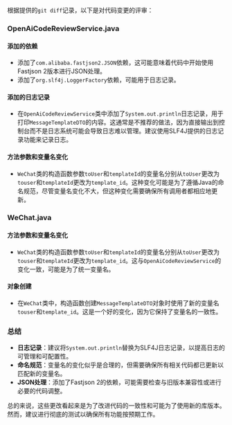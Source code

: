 根据提供的`git diff`记录，以下是对代码变更的评审：

### OpenAiCodeReviewService.java

#### 添加的依赖
- 添加了`com.alibaba.fastjson2.JSON`依赖，这可能意味着代码中开始使用Fastjson 2版本进行JSON处理。
- 添加了`org.slf4j.LoggerFactory`依赖，可能用于日志记录。

#### 添加的日志记录
- 在`OpenAiCodeReviewService`类中添加了`System.out.println`日志记录，用于打印`MessageTemplateDTO`的内容。这通常是不推荐的做法，因为直接输出到控制台而不是日志系统可能会导致日志难以管理。建议使用SLF4J提供的日志记录功能来记录日志。

#### 方法参数和变量名变化
- `WeChat`类的构造函数参数`toUser`和`templateId`的变量名分别从`toUser`更改为`touser`和`templateId`更改为`template_id`。这种变化可能是为了遵循Java的命名规范，尽管变量名变化不大，但这种变化需要确保所有调用者都相应地更新。

### WeChat.java

#### 方法参数和变量名变化
- `WeChat`类的构造函数参数`toUser`和`templateId`的变量名分别从`toUser`更改为`touser`和`templateId`更改为`template_id`。这与`OpenAiCodeReviewService`的变化一致，可能是为了统一变量名。

#### 对象创建
- 在`WeChat`类中，构造函数创建`MessageTemplateDTO`对象时使用了新的变量名`touser`和`template_id`。这是一个好的变化，因为它保持了变量名的一致性。

### 总结
- **日志记录**：建议将`System.out.println`替换为SLF4J日志记录，以提高日志的可管理和可配置性。
- **命名规范**：变量名的变化似乎是合理的，但需要确保所有相关代码都已更新以匹配新的变量名。
- **JSON处理**：添加了Fastjson 2的依赖，可能需要检查与旧版本兼容性或进行必要的代码调整。

总的来说，这些更改看起来是为了改进代码的一致性和可能为了使用新的库版本。然而，建议进行彻底的测试以确保所有功能按预期工作。